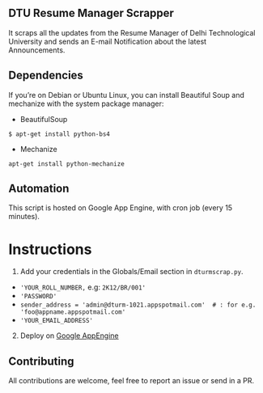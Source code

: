 ## DTU Resume Manager Scrapper

It scraps all the updates from the Resume Manager of Delhi Technological
University and sends an E-mail Notification about the latest Announcements.


## Dependencies

If you’re on Debian or Ubuntu Linux, you can install Beautiful Soup and mechanize with the system package manager:

* BeautifulSoup
```
$ apt-get install python-bs4
```

* Mechanize

```
apt-get install python-mechanize
```

## Automation

This script is hosted on Google App Engine, with cron job (every 15 minutes). 

# Instructions

1. Add your credentials in the Globals/Email section in `dturmscrap.py`.

 * `'YOUR_ROLL_NUMBER,` e.g: `2K12/BR/001'`
 * `'PASSWORD'`
 * `sender_address = 'admin@dturm-1021.appspotmail.com'  # : for e.g. 'foo@appname.appspotmail.com'`
 * `'YOUR_EMAIL_ADDRESS'`

2. Deploy on [Google AppEngine](appengine.google.com)

## Contributing

All contributions are welcome, feel free to report an issue or send in a PR.

